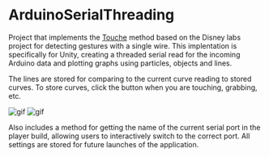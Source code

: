 # ArduinoSerialThreading
Project that implements the [Touche](http://www.instructables.com/id/Touche-for-Arduino-Advanced-touch-sensing/) method based on the Disney labs project for detecting gestures with a single wire. This implentation is specifically for Unity, creating a threaded serial read for the incoming Arduino data and plotting graphs using particles, objects and lines. 

The lines are stored for comparing to the current curve reading to stored curves. To store curves, click the button when you are touching, grabbing, etc. 

![gif](https://github.com/bryanrtboy/ArduinoSerialThreading/blob/master/water.gif)
![gif](https://github.com/bryanrtboy/ArduinoSerialThreading/blob/master/orchid.gif)

Also includes a method for getting the name of the current serial port in the player build, allowing users to interactively switch to the correct port. All settings are stored for future launches of the application.

